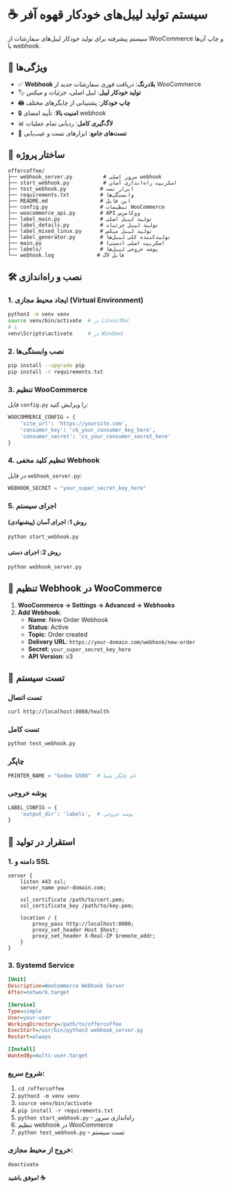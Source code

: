 # ☕ سیستم تولید لیبل‌های خودکار قهوه آفر

سیستم پیشرفته برای تولید خودکار لیبل‌های سفارشات از WooCommerce و چاپ آن‌ها با webhook.

## 🚀 ویژگی‌ها

- ✅ **Webhook بلادرنگ**: دریافت فوری سفارشات جدید از WooCommerce
- 🏷️ **تولید خودکار لیبل**: لیبل اصلی، جزئیات و میکس
- 🖨️ **چاپ خودکار**: پشتیبانی از چاپگرهای مختلف
- 🔒 **امنیت بالا**: تأیید امضای webhook
- 📊 **لاگ‌گیری کامل**: ردیابی تمام عملیات
- 🧪 **تست‌های جامع**: ابزارهای تست و عیب‌یابی

## 📁 ساختار پروژه

```
offercoffee/
├── webhook_server.py          # سرور اصلی webhook
├── start_webhook.py           # اسکریپت راه‌اندازی آسان
├── test_webhook.py           # ابزار تست
├── requirements.txt          # وابستگی‌ها
├── README.md                 # این فایل
├── config.py                 # تنظیمات WooCommerce
├── woocommerce_api.py        # API ووکامرس
├── label_main.py             # تولید لیبل اصلی
├── label_details.py          # تولید لیبل جزئیات
├── label_mixed_linux.py      # تولید لیبل میکس
├── label_generator.py        # تولیدکننده کلی لیبل‌ها
├── main.py                   # اسکریپت اصلی (دستی)
├── labels/                   # پوشه خروجی لیبل‌ها
└── webhook.log              # فایل لاگ
```

## 🛠️ نصب و راه‌اندازی

### 1. ایجاد محیط مجازی (Virtual Environment)

```bash
python3 -m venv venv
source venv/bin/activate  # در Linux/Mac
# یا
venv\Scripts\activate     # در Windows
```

### 2. نصب وابستگی‌ها

```bash
pip install --upgrade pip
pip install -r requirements.txt
```

### 3. تنظیم WooCommerce

فایل `config.py` را ویرایش کنید:

```python
WOOCOMMERCE_CONFIG = {
    'site_url': 'https://yoursite.com',
    'consumer_key': 'ck_your_consumer_key_here',
    'consumer_secret': 'cs_your_consumer_secret_here'
}
```

### 4. تنظیم کلید مخفی Webhook

در فایل `webhook_server.py`:

```python
WEBHOOK_SECRET = "your_super_secret_key_here"
```

### 5. اجرای سیستم

#### روش 1: اجرای آسان (پیشنهادی)

```bash
python start_webhook.py
```

#### روش 2: اجرای دستی

```bash
python webhook_server.py
```


## 🏪 تنظیم Webhook در WooCommerce

1. **WooCommerce → Settings → Advanced → Webhooks**
2. **Add Webhook**:
   - **Name**: New Order Webhook
   - **Status**: Active
   - **Topic**: Order created
   - **Delivery URL**: `https://your-domain.com/webhook/new-order`
   - **Secret**: `your_super_secret_key_here`
   - **API Version**: v3

## 🧪 تست سیستم

### تست اتصال

```bash
curl http://localhost:8080/health
```

### تست کامل

```bash
python test_webhook.py
```
### چاپگر

```python
PRINTER_NAME = "Godex G500"  # نام چاپگر شما
```

### پوشه خروجی

```python
LABEL_CONFIG = {
    'output_dir': 'labels',  # پوشه خروجی
}
```

## 🚀 استقرار در تولید

### 1. دامنه و SSL

```nginx
server {
    listen 443 ssl;
    server_name your-domain.com;
    
    ssl_certificate /path/to/cert.pem;
    ssl_certificate_key /path/to/key.pem;
    
    location / {
        proxy_pass http://localhost:8080;
        proxy_set_header Host $host;
        proxy_set_header X-Real-IP $remote_addr;
    }
}
```

### 3. Systemd Service

```ini
[Unit]
Description=WooCommerce Webhook Server
After=network.target

[Service]
Type=simple
User=your-user
WorkingDirectory=/path/to/offercoffee
ExecStart=/usr/bin/python3 webhook_server.py
Restart=always

[Install]
WantedBy=multi-user.target
```
### شروع سریع:

1. `cd /offercoffee`
2. `python3 -m venv venv`
3. `source venv/bin/activate`
4. `pip install -r requirements.txt`
5. `python start_webhook.py` - راه‌اندازی سرور
6. تنظیم webhook در WooCommerce
7. `python test_webhook.py` - تست سیستم

### خروج از محیط مجازی:

```bash
deactivate
```

**موفق باشید! ☕**